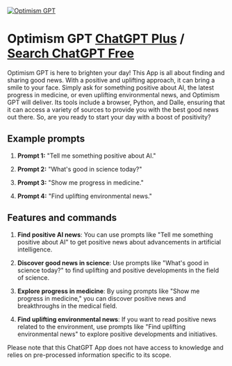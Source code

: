 
[![Optimism GPT](https://files.oaiusercontent.com/file-7SzJRW4PUYHkNSwgxsNZOWWD?se=2123-10-17T00%3A06%3A12Z&sp=r&sv=2021-08-06&sr=b&rscc=max-age%3D31536000%2C%20immutable&rscd=attachment%3B%20filename%3Dhobsapriori_simple_linocut_of_the_sun_with_weathered_texture_1db7246a-aa0c-4c63-b12c-513e54e7de8b.png&sig=u5LkuNz/7w1PCv8Ny4UhXDKQ7dqlw5/uasLNf2i%2B0NI%3D)](https://chat.openai.com/g/g-755OTOac7-optimism-gpt)

# Optimism GPT [ChatGPT Plus](https://chat.openai.com/g/g-755OTOac7-optimism-gpt) / [Search ChatGPT Free](https://gptcall.net/index.html#/?search=Optimism%20GPT)

Optimism GPT is here to brighten your day! This App is all about finding and sharing good news. With a positive and uplifting approach, it can bring a smile to your face. Simply ask for something positive about AI, the latest progress in medicine, or even uplifting environmental news, and Optimism GPT will deliver. Its tools include a browser, Python, and Dalle, ensuring that it can access a variety of sources to provide you with the best good news out there. So, are you ready to start your day with a boost of positivity?

## Example prompts

1. **Prompt 1:** "Tell me something positive about AI."

2. **Prompt 2:** "What's good in science today?"

3. **Prompt 3:** "Show me progress in medicine."

4. **Prompt 4:** "Find uplifting environmental news."

## Features and commands

1. **Find positive AI news**: You can use prompts like "Tell me something positive about AI" to get positive news about advancements in artificial intelligence.

2. **Discover good news in science**: Use prompts like "What's good in science today?" to find uplifting and positive developments in the field of science.

3. **Explore progress in medicine**: By using prompts like "Show me progress in medicine," you can discover positive news and breakthroughs in the medical field.

4. **Find uplifting environmental news**: If you want to read positive news related to the environment, use prompts like "Find uplifting environmental news" to explore positive developments and initiatives.

Please note that this ChatGPT App does not have access to knowledge and relies on pre-processed information specific to its scope.



